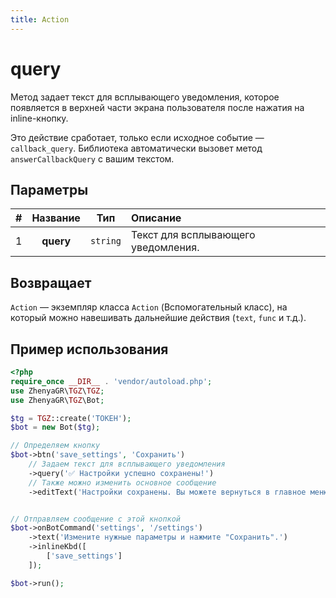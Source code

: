 ```yaml
---
title: Action
---
```


# query
Метод задает текст для всплывающего уведомления, которое появляется в верхней части экрана пользователя после нажатия на inline-кнопку.

Это действие сработает, только если исходное событие — `callback_query`. Библиотека автоматически вызовет метод `answerCallbackQuery` с вашим текстом.

## Параметры
| # | Название  |   Тип    | Описание                            |
|:-:|:---------:|:--------:|:------------------------------------|
| 1 | **query** | `string` | Текст для всплывающего уведомления. |

## Возвращает
`Action` — экземпляр класса `Action` (Вспомогательный класс), на который можно навешивать дальнейшие действия (`text`, `func` и т.д.).

## Пример использования
```php
<?php
require_once __DIR__ . 'vendor/autoload.php';
use ZhenyaGR\TGZ\TGZ;
use ZhenyaGR\TGZ\Bot;

$tg = TGZ::create('ТОКЕН');
$bot = new Bot($tg);

// Определяем кнопку
$bot->btn('save_settings', 'Сохранить')
    // Задаем текст для всплывающего уведомления
    ->query('✅ Настройки успешно сохранены!')
    // Также можно изменить основное сообщение
    ->editText('Настройки сохранены. Вы можете вернуться в главное меню.');


// Отправляем сообщение с этой кнопкой
$bot->onBotCommand('settings', '/settings')
    ->text('Измените нужные параметры и нажмите "Сохранить".')
    ->inlineKbd([
        ['save_settings']
    ]);

$bot->run();
```